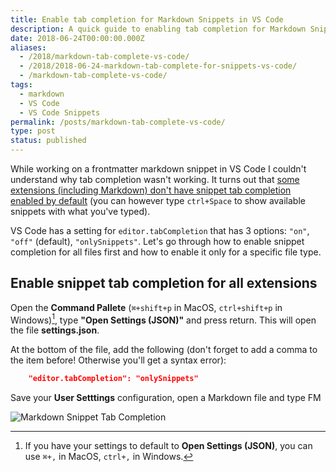 ```yaml
---
title: Enable tab completion for Markdown Snippets in VS Code
description: A quick guide to enabling tab completion for Markdown Snippets in VS Code.
date: 2018-06-24T00:00:00.000Z
aliases:
  - /2018/markdown-tab-complete-vs-code/
  - /2018/2018-06-24-markdown-tab-complete-for-snippets-vs-code/
  - /markdown-tab-complete-vs-code/
tags:
  - markdown
  - VS Code
  - VS Code Snippets
permalink: /posts/markdown-tab-complete-vs-code/
type: post
status: published
---
```




While working on a frontmatter markdown snippet in VS Code I couldn't understand why tab completion wasn't working. It turns out that [some extensions (including Markdown) don't have snippet tab completion enabled by default](https://github.com/Microsoft/vscode/issues/1617) (you can however type `ctrl+Space` to show available snippets with what you've typed).

VS Code has a setting for `editor.tabCompletion` that has 3 options: `"on"`, `"off"` (default), `"onlySnippets"`. Let's go through how to enable snippet completion for all files first and how to enable it only for a specific file type.

## Enable snippet tab completion for all extensions

Open the **Command Pallete** (`⌘+shift+p` in MacOS, `ctrl+shift+p` in Windows)[^cmd-p], type **"Open Settings (JSON)"** and press return. This will open the file **settings.json**.

At the bottom of the file, add the following (don't forget to add a comma to the item before! Otherwise you'll get a syntax error):

```json
    "editor.tabCompletion": "onlySnippets"
```

Save your **User Setttings** configuration, open a Markdown file and type FM

![Markdown Snippet Tab Completion](/img/markdown-expand.gif)

[^cmd-p]: If you have your settings to default to **Open Settings (JSON)**, you can use `⌘+,` in MacOS, `ctrl+,` in Windows.
